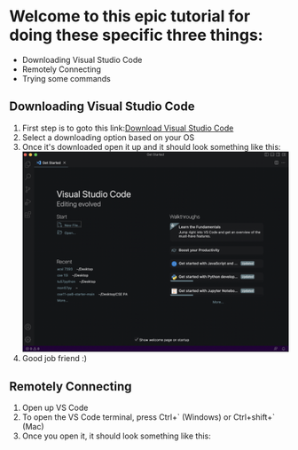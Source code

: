 # Welcome to this epic tutorial for doing these specific three things:

- Downloading Visual Studio Code
- Remotely Connecting
- Trying some commands

## Downloading Visual Studio Code

1. First step is to goto this link:<a href="https://code.visualstudio.com/download">Download Visual Studio Code</a>
2. Select a downloading option based on your OS
3. Once it's downloaded open it up and it should look something like this:
![Image](vscode.jpg)
4. Good job friend :)

## Remotely Connecting

1. Open up VS Code
2. To open the VS Code terminal, press Ctrl+\` (Windows) or Ctrl+shift+\` (Mac)
3. Once you open it, it should look something like this:

